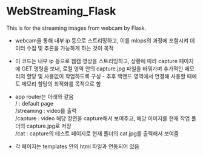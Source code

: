 # WebStreaming_Flask
This is for the streaming images from webcam by Flask.


* webcam을 통해 내부 ip 등으로 스트리밍하고, 이를 mlops의 과정에 포함시켜 데이터 수집 및 추론을 가능하게 하는 것이 목적
* 이 코드는 내부 ip 등으로 웹캠 영상을 스트리밍하고, 상황에 따라 capture 페이지에 GET 명령을 보내, 로컬 영역 안의 capture.jpg 파일을
  바꿔가며 추가적인 메모리의 할당 및 사용없이 작업하도록 구성 - 추후 백앤드 영역에서 연결해 사용할 때에도 메모리 할당의 최적화를 목적으로 함

* app router는 아래와 같음 \
/ : default page \
/streaming : video를 출력 \
/capture : video 해당 장면을 capture해서 보여주고, 해당 이미지를 현재 작업 폴더의 capture.jpg로 저장 \
/cat : capture의 테스트 페이지로 현재 폴더의 cat.jpg를 출력해서 보여줌 

- 각 페이지는 templates 안의 html 파일과 연동되어 있음

